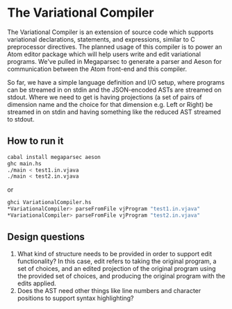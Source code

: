 # The Variational Compiler

The Variational Compiler is an extension of source code which supports variational declarations, statements, and expressions, similar to C preprocessor directives. The planned usage of this compiler is to power an Atom editor package which will help users write and edit variational programs. We've pulled in Megaparsec to generate a parser and Aeson for communication between the Atom front-end and this compiler.

So far, we have a simple language definition and I/O setup, where programs can be streamed in on stdin and the JSON-encoded ASTs are streamed on stdout. Where we need to get is having projections (a set of pairs of dimension name and the choice for that dimension e.g. Left or Right) be streamed in on stdin and having something like the reduced AST streamed to stdout.

## How to run it

```bash
cabal install megaparsec aeson
ghc main.hs
./main < test1.in.vjava
./main < test2.in.vjava
```

or

```bash
ghci VariationalCompiler.hs
*VariationalCompiler> parseFromFile vjProgram "test1.in.vjava"
*VariationalCompiler> parseFromFile vjProgram "test2.in.vjava"
```

## Design questions

1. What kind of structure needs to be provided in order to support edit functionality?
  In this case, edit refers to taking the original program, a set of choices, and an edited projection of the original program using the provided set of choices, and producing the original program with the edits applied.
2. Does the AST need other things like line numbers and character positions to support syntax highlighting?
